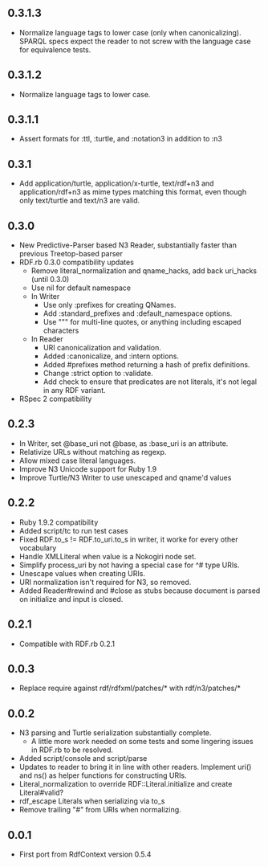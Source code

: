 0.3.1.3
-----
* Normalize language tags to lower case (only when canonicalizing). SPARQL specs expect the reader
  to not screw with the language case for equivalence tests.

0.3.1.2
-----
* Normalize language tags to lower case.

0.3.1.1
-----
* Assert formats for :ttl, :turtle, and :notation3 in addition to :n3

0.3.1
-----
* Add application/turtle, application/x-turtle, text/rdf+n3 and application/rdf+n3 as mime types
  matching this format, even though only text/turtle and text/n3 are valid.

0.3.0
-----
* New Predictive-Parser based N3 Reader, substantially faster than previous Treetop-based parser
* RDF.rb 0.3.0 compatibility updates
  * Remove literal_normalization and qname_hacks, add back uri_hacks (until 0.3.0)
  * Use nil for default namespace
  * In Writer
    * Use only :prefixes for creating QNames.
    * Add :standard_prefixes and :default_namespace options.
    * Use """ for multi-line quotes, or anything including escaped characters
  * In Reader
    * URI canonicalization and validation.
    * Added :canonicalize, and :intern options.
    * Added #prefixes method returning a hash of prefix definitions.
    * Change :strict option to :validate.
    * Add check to ensure that predicates are not literals, it's not legal in any RDF variant.
* RSpec 2 compatibility

0.2.3
-----
* In Writer, set @base_uri not @base, as :base_uri is an attribute.
* Relativize URLs without matching as regexp.
* Allow mixed case literal languages.
* Improve N3 Unicode support for Ruby 1.9
* Improve Turtle/N3 Writer to use unescaped and qname'd values

0.2.2
-----
* Ruby 1.9.2 compatibility
* Added script/tc to run test cases
* Fixed RDF.to_s != RDF.to_uri.to_s in writer, it worke for every other vocabulary
* Handle XMLLiteral when value is a Nokogiri node set.
* Simplify process_uri by not having a special case for ^# type URIs.
* Unescape values when creating URIs.
* URI normalization isn't required for N3, so removed.
* Added Reader#rewind and #close as stubs because document is parsed on initialize and input is closed.

0.2.1
-----
* Compatible with RDF.rb 0.2.1

0.0.3
-----
* Replace require against rdf/rdfxml/patches/* with rdf/n3/patches/*

0.0.2
-----
* N3 parsing and Turtle serialization substantially complete.
  * A little more work needed on some tests and some lingering issues in RDF.rb to be resolved.
* Added script/console and script/parse
* Updates to reader to bring it in line with other readers. Implement uri() and ns() as helper functions for constructing URIs.
* Literal_normalization to override RDF::Literal.initialize and create Literal#valid?
* rdf_escape Literals when serializing via to_s
* Remove trailing "#" from URIs when normalizing.

0.0.1
-----
* First port from RdfContext version 0.5.4
